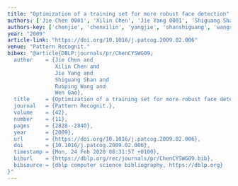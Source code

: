 ```yaml
---
title: "Optimization of a training set for more robust face detection"
authors: ['Jie Chen 0001', 'Xilin Chen', 'Jie Yang 0001', 'Shiguang Shan', 'Ruiping Wang 0001', 'Wen Gao 0001']
authors-key: ['chenjie', 'chenxilin', 'yangjie', 'shanshiguang', 'wangruiping', 'gaowen']
year: "2009"
article-link: "https://doi.org/10.1016/j.patcog.2009.02.006"
venue: "Pattern Recognit."
bibex: "@article{DBLP:journals/pr/ChenCYSWG09,
  author    = {Jie Chen and
               Xilin Chen and
               Jie Yang and
               Shiguang Shan and
               Ruiping Wang and
               Wen Gao},
  title     = {Optimization of a training set for more robust face detection},
  journal   = {Pattern Recognit.},
  volume    = {42},
  number    = {11},
  pages     = {2828--2840},
  year      = {2009},
  url       = {https://doi.org/10.1016/j.patcog.2009.02.006},
  doi       = {10.1016/j.patcog.2009.02.006},
  timestamp = {Mon, 24 Feb 2020 08:31:57 +0100},
  biburl    = {https://dblp.org/rec/journals/pr/ChenCYSWG09.bib},
  bibsource = {dblp computer science bibliography, https://dblp.org}
}"
---
```

